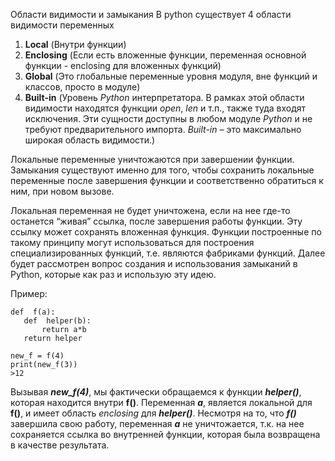 Области видимости и замыкания
В python существует 4 области видимости переменных

 1. **Local** (Внутри функции)
 2. **Enclosing** (Если есть вложенные функции, переменная основной функции - enclosing для вложенных функций)
 3. **Global** (Это глобальные переменные уровня модуля, вне функций и классов, просто в модуле)
 4. **Built-in** (Уровень _Python_ интерпретатора. В рамках этой области видимости находятся функции _open_, _len_ и т.п., также туда входят исключения. Эти сущности доступны в любом модуле _Python_ и не требуют предварительного импорта. _Built-in_ – это максимально широкая область видимости.)



Локальные переменные уничтожаются при завершении функции. Замыкания существуют именно для того, чтобы сохранить локальные переменные после завершения функции и соответственно обратиться к ним, при новом вызове.

Локальная переменная не будет уничтожена, если на нее где-то останется “живая” ссылка, после завершения работы функции. Эту ссылку может сохранять вложенная функция. Функции построенные по такому принципу могут использоваться для построения специализированных функций, т.е. являются фабриками функций. Далее будет рассмотрен вопрос создания и использования замыканий в Python, которые как раз и использую эту идею.

Пример:
	

    def  f(a):
       def  helper(b):
	       return a*b
       return helper
        
    new_f = f(4)
    print(new_f(3))
    >12

Вызывая **_new_f(4)_**, мы фактически обращаемся к функции _**helper()**_, которая находится внутри **f()**. Переменная **_a_**, является локальной для **f()**, и имеет область _enclosing_ для _**helper()**_. Несмотря на то, что _**f()**_ завершила свою работу, переменная **_a_** не уничтожается, т.к. на нее сохраняется ссылка во внутренней функции, которая была возвращена в качестве результата.
